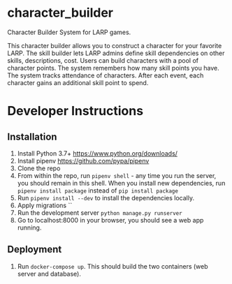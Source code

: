 # character_builder
Character Builder System for LARP games.

This character builder allows you to construct a character for your favorite LARP.
The skill builder lets LARP admins define skill dependencies on other skills, descriptions, cost.
Users can build characters with a pool of character points. The system remembers how many skill points you have.
The system tracks attendance of characters. After each event, each character gains an additional skill point to spend.

# Developer Instructions

## Installation
1. Install Python 3.7+ https://www.python.org/downloads/
2. Install pipenv https://github.com/pypa/pipenv
3. Clone the repo
4. From within the repo, run `pipenv shell` - any time you run the server, you should remain in this shell. When you install new dependencies, run `pipenv install package` instead of `pip install package`
5. Run `pipenv install --dev` to install the dependencies locally.
6. Apply migrations ``
7. Run the development server `python manage.py runserver`
8. Go to localhost:8000 in your browser, you should see a web app running.

## Deployment
1. Run `docker-compose up`. This should build the two containers (web server and database).


